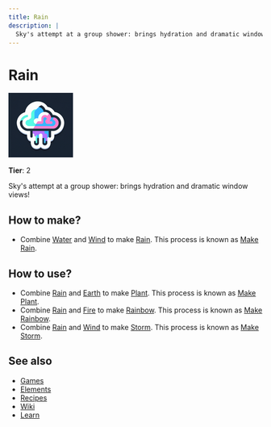 ```yaml
---
title: Rain
description: |
  Sky's attempt at a group shower: brings hydration and dramatic window views!
---
```

# Rain

![](../images/item.rain.png)

**Tier**: 2

Sky's attempt at a group shower: brings hydration and dramatic window views!

## How to make?

* Combine [Water](/wiki/elements/water) and [Wind](/wiki/elements/wind) to make [Rain](/wiki/elements/rain). This process is known as [Make Rain](/wiki/recipes/make-rain).

## How to use?

* Combine [Rain](/wiki/elements/rain) and [Earth](/wiki/elements/earth) to make [Plant](/wiki/elements/plant). This process is known as [Make Plant](/wiki/recipes/make-plant).
* Combine [Rain](/wiki/elements/rain) and [Fire](/wiki/elements/fire) to make [Rainbow](/wiki/elements/rainbow). This process is known as [Make Rainbow](/wiki/recipes/make-rainbow).
* Combine [Rain](/wiki/elements/rain) and [Wind](/wiki/elements/wind) to make [Storm](/wiki/elements/storm). This process is known as [Make Storm](/wiki/recipes/make-storm).

## See also

* [Games](/wiki/games)
* [Elements](/wiki/elements)
* [Recipes](/wiki/recipes)
* [Wiki](/wiki/index)
* [Learn](/learn/index)